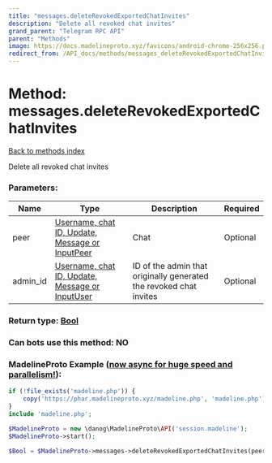```yaml
---
title: "messages.deleteRevokedExportedChatInvites"
description: "Delete all revoked chat invites"
grand_parent: "Telegram RPC API"
parent: "Methods"
image: https://docs.madelineproto.xyz/favicons/android-chrome-256x256.png
redirect_from: /API_docs/methods/messages_deleteRevokedExportedChatInvites.html
---
```

# Method: messages.deleteRevokedExportedChatInvites
[Back to methods index](index.html)



Delete all revoked chat invites

### Parameters:

| Name     |    Type       | Description | Required |
|----------|---------------|-------------|----------|
|peer|[Username, chat ID, Update, Message or InputPeer](/API_docs/types/InputPeer.html) | Chat | Optional|
|admin\_id|[Username, chat ID, Update, Message or InputUser](/API_docs/types/InputUser.html) | ID of the admin that originally generated the revoked chat invites | Optional|


### Return type: [Bool](/API_docs/types/Bool.html)

### Can bots use this method: **NO**


### MadelineProto Example ([now async for huge speed and parallelism!](https://docs.madelineproto.xyz/docs/ASYNC.html)):


```php
if (!file_exists('madeline.php')) {
    copy('https://phar.madelineproto.xyz/madeline.php', 'madeline.php');
}
include 'madeline.php';

$MadelineProto = new \danog\MadelineProto\API('session.madeline');
$MadelineProto->start();

$Bool = $MadelineProto->messages->deleteRevokedExportedChatInvites(peer: $InputPeer, admin_id: $InputUser, );
```

